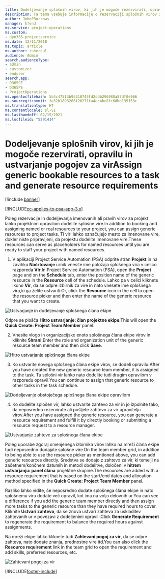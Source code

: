 ```yaml
---
title: Dodeljevanje splošnih virov, ki jih je mogoče rezervirati, opravilu in projektni ekipi
description: Ta tema vsebuje informacije o rezervaciji splošnih virov za opravila in projektne ekipe.
author: JohnPBurrows
manager: kfend
ms.service: project-operations
ms.custom:
- dyn365-projectservice
ms.date: 12/11/2018
ms.topic: article
ms.author: ruhercul
audience: Admin
search.audienceType:
- admin
- customizer
- enduser
search.app:
- D365CE
- D365PS
- ProjectOperations
ms.openlocfilehash: 5b4c47513b96310745fd2cdb296988a57df0e966
ms.sourcegitcommit: fa32b1893286f20271fa4ec4be8fc68bd135f53c
ms.translationtype: HT
ms.contentlocale: sl-SI
ms.lasthandoff: 02/15/2021
ms.locfileid: "5291414"
---
```

# <a name="assign-generic-bookable-resources-to-a-task-and-generate-resource-requirements"></a><span data-ttu-id="27eb1-103">Dodeljevanje splošnih virov, ki jih je mogoče rezervirati, opravilu in ustvarjanje pogojev za vir</span><span class="sxs-lookup"><span data-stu-id="27eb1-103">Assign generic bookable resources to a task and generate resource requirements</span></span> 

[!include [banner](../includes/psa-now-project-operations.md)]

[!INCLUDE[cc-applies-to-psa-app-3.x](../includes/cc-applies-to-psa-app-3x.md)]

<span data-ttu-id="27eb1-104">Poleg rezervacije in dodeljevanja imenovanih ali pravih virov za projekt lahko projektnim opravilom dodelite splošne vire.</span><span class="sxs-lookup"><span data-stu-id="27eb1-104">In addition to booking and assigning named or real resources to your project, you can assign generic resources to project tasks.</span></span> <span data-ttu-id="27eb1-105">Ti viri lahko označujejo mesto za imenovane vire, dokler niste pripravljeni, da projektu dodelite imenovane vire.</span><span class="sxs-lookup"><span data-stu-id="27eb1-105">These resources can serve as placeholders for named resources until you are ready to staff your project with named resources.</span></span> 

1. <span data-ttu-id="27eb1-106">V aplikaciji Project Service Automation (PSA) odprite stran **Projekt** in na zavihku **Načrtovanje** urnik vnesite ime položaja splošnega vira v celico razporeda **Vir**.</span><span class="sxs-lookup"><span data-stu-id="27eb1-106">In Project Service Automation (PSA), open the **Project** page and on the **Schedule** tab, enter the position name of the generic resource in the **Resource** cell of the schedule.</span></span> <span data-ttu-id="27eb1-107">Lahko pa v celici kliknete ikono **Vir**, da se odpre izbirnik za vire in nato vnesete ime splošnega vira,ki ga želite ustvariti.</span><span class="sxs-lookup"><span data-stu-id="27eb1-107">Or, click the **Resource** icon in the cell to open the resource picker and then enter the name of the generic resource that you want to create.</span></span>

![Ustvarjanje in dodeljevanje splošnega člana ekipe](media/RM-how-to-9.png)

<span data-ttu-id="27eb1-109">Odpre se plošča **Hitro ustvarjanje: član projektne ekipe**.</span><span class="sxs-lookup"><span data-stu-id="27eb1-109">This will open the **Quick Create: Project Team Member** panel.</span></span> 

2. <span data-ttu-id="27eb1-110">Vnesite vlogo in organizacijsko enoto splošnega člana ekipe virov in kliknite **Shrani**.</span><span class="sxs-lookup"><span data-stu-id="27eb1-110">Enter the role and organization unit of the generic resource team member and then click **Save**.</span></span>

![Hitro ustvarjanje splošnega člana ekipe](media/RM-how-to-10.png)

3. <span data-ttu-id="27eb1-112">Ko ustvarite novega splošnega člana ekipe virov, se dodeli opravilu.</span><span class="sxs-lookup"><span data-stu-id="27eb1-112">After you have created the new generic resource team member, it is assigned to the task.</span></span> <span data-ttu-id="27eb1-113">Ta splošni vir lahko nato dodelite tudi drugim opravilom v razporedu opravil.</span><span class="sxs-lookup"><span data-stu-id="27eb1-113">You can continue to assign that generic resource to other tasks in the task schedule.</span></span>

![Dodeljevanje obstoječega splošnega člana ekipe opravilom](media/RM-how-to-11.png)

4. <span data-ttu-id="27eb1-115">Ko dodelite splošen vir, lahko ustvarite zahtevo za vir in jo izpolnite tako, da neposredno rezervirate ali pošljete zahtevo za vir upravitelju virov.</span><span class="sxs-lookup"><span data-stu-id="27eb1-115">After you have assigned the generic resource, you can generate a resource requirement and fulfill it by directly booking or submitting a resource request to a resource manager.</span></span>

![Ustvarjanje zahteve za splošnega člana ekipe](media/RM-how-to-12.png)

<span data-ttu-id="27eb1-117">Poleg uporabe zgoraj omenjenega izbirnika virov lahko na mreži člana ekipe tudi neposredno dodajate splošne vire.</span><span class="sxs-lookup"><span data-stu-id="27eb1-117">On the team member grid, in addition to being able to use the resource picker as mentioned above, you can add generic resources directly.</span></span> <span data-ttu-id="27eb1-118">Sredstva se dodajo z zahtevo za vir, ki temelji na začetnem/končnem datumih in metodi dodelitve, določeni v **hitrem ustvarjanju: panel člana** projektne skupine.</span><span class="sxs-lookup"><span data-stu-id="27eb1-118">The resources are added with a resource requirement that is based on the start/end dates and allocation method specified in the **Quick Create: Project Team Member** panel.</span></span>

<span data-ttu-id="27eb1-119">Razliko lahko vidite, če neposredno dodate splošnega člana ekipe in nato splošnemu viru dodate več opravil, kot ima na voljo delovnih ur.</span><span class="sxs-lookup"><span data-stu-id="27eb1-119">You can see a difference if you add the generic team member directly and then assign more tasks to the generic resource than they have required hours to cover.</span></span> <span data-ttu-id="27eb1-120">Kliknite **Ustvari zahtevo**, da se znova ustvari zahteva za uskladitev zahtevanih ur v povezavi z dodeljenimi opravili.</span><span class="sxs-lookup"><span data-stu-id="27eb1-120">Click **Generate Requirement** to regenerate the requirement to balance the required hours against assignments.</span></span>

<span data-ttu-id="27eb1-121">Na mreži ekipe lahko kliknete tudi **Zahtevani pogoj za vir**, da se odpre zahteva, nato dodate znanja, prednostne vire itd.</span><span class="sxs-lookup"><span data-stu-id="27eb1-121">You can also click the **Resource requirement** link in the team grid to open the requirement and add skills, preferred resources, etc.</span></span>

![Zahtevani pogoj za vir](media/RM-how-to-13.png)



[!INCLUDE[footer-include](../includes/footer-banner.md)]